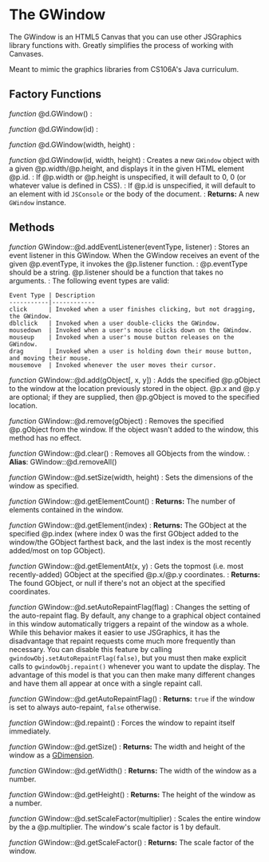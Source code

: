 The GWindow
===========

The GWindow is an HTML5 Canvas that you can use other JSGraphics library functions
with. Greatly simplifies the process of working with Canvases.

Meant to mimic the graphics libraries from CS106A's Java curriculum.

Factory Functions
-----------------

*function* @d.GWindow()
: 
 
*function* @d.GWindow(id)
: 
 
*function* @d.GWindow(width, height)
: 

*function* @d.GWindow(id, width, height)
:   Creates a new `GWindow` object with a given @p.width/@p.height,
    and displays it in the given HTML element @p.id.
:   If @p.width or @p.height is unspecified, it will default to 0, 0 (or whatever value is defined in CSS).
:   If @p.id is unspecified, it will default to an element with id `JSConsole` or the body of the document.
: **Returns:**  A new `GWindow` instance.


Methods
-------

*function* GWindow::@d.addEventListener(eventType, listener)
:   Stores an event listener in this GWindow. When the GWindow receives an event of the
    given @p.eventType, it invokes the @p.listener function.
:   @p.eventType should be a string. @p.listener should be a function that takes no arguments.
:   The following event types are valid:

    Event Type | Description
    -----------|------------
    click      | Invoked when a user finishes clicking, but not dragging, the GWindow.
    dblclick   | Invoked when a user double-clicks the GWindow.
    mousedown  | Invoked when a user's mouse clicks down on the GWindow.
    mouseup    | Invoked when a user's mouse button releases on the GWindow.
    drag       | Invoked when a user is holding down their mouse button, and moving their mouse.
    mousemove  | Invoked whenever the user moves their cursor.

*function* GWindow::@d.add(gObject[, x, y])
:   Adds the specified @p.gObject to the window at the location previously
stored in the object. @p.x and @p.y are optional; if they are supplied, then @p.gObject is moved
to the specified location.

*function* GWindow::@d.remove(gObject)
:   Removes the specified @p.gObject from the window. If the object wasn't added to
 the window, this method has no effect.

*function* GWindow::@d.clear()
:   Removes all GObjects from the window.
:   **Alias**: GWindow::@d.removeAll()

*function* GWindow::@d.setSize(width, height)
:   Sets the dimensions of the window as specified.

*function* GWindow::@d.getElementCount()
:   **Returns:** The number of elements contained in the window.

*function* GWindow::@d.getElement(index)
:   **Returns:** The GObject at the specified @p.index (where index 0 was the first GObject added
    to the window/the GObject farthest back, and the last index is the most recently added/most on top GObject).

*function* GWindow::@d.getElementAt(x, y)
:   Gets the topmost (i.e. most recently-added) GObject at the specified @p.x/@p.y coordinates.
:   **Returns:** The found GObject, or null if there's not an object at the specified coordinates.

*function* GWindow::@d.setAutoRepaintFlag(flag)
:   Changes the setting of the auto-repaint flag.  By default, any change
    to a graphical object contained in this window automatically triggers
    a repaint of the window as a whole.  While this behavior makes it
    easier to use JSGraphics, it has the disadvantage that repaint
    requests come much more frequently than necessary.  You can disable
    this feature by calling `gwindowObj.setAutoRepaintFlag(false)`, but you must then
    make explicit calls to `gwindowObj.repaint()` whenever you want to update the
    display.  The advantage of this model is that you can then make many
    different changes and have them all appear at once with a single
    repaint call.

*function* GWindow::@d.getAutoRepaintFlag()
:   **Returns:** `true` if the window is set to always auto-repaint, `false` otherwise.

*function* GWindow::@d.repaint()
:   Forces the window to repaint itself immediately.

*function* GWindow::@d.getSize()
:   **Returns:** The width and height of the window as a [GDimension](util/gdimension.md).

*function* GWindow::@d.getWidth()
:   **Returns:** The width of the window as a number.

*function* GWindow::@d.getHeight()
:   **Returns:** The height of the window as a number.

*function* GWindow::@d.setScaleFactor(multiplier)
:   Scales the entire window by the a @p.multiplier. The window's scale factor is 1 by default.

*function* GWindow::@d.getScaleFactor()
:   **Returns:** The scale factor of the window.